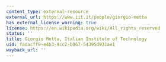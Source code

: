```yaml
---
content_type: external-resource
external_url: https://www.iit.it/people/giorgio-metta
has_external_license_warning: true
license: https://en.wikipedia.org/wiki/All_rights_reserved
status: ''
title: Giorgio Metta, Italian Institute of Technology
uid: fadacff9-e4b3-4cc2-b067-54395d931ae1
wayback_url: ''
---
```

